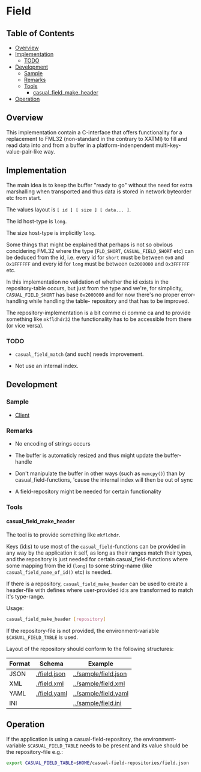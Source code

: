 # Field

## Table of Contents

<!-- toc -->

- [Overview](#markdown-header-overview)
- [Implementation](#markdown-header-implementation)
  * [TODO](#markdown-header-todo)
- [Development](#markdown-header-development)
  * [Sample](#markdown-header-sample)
  * [Remarks](#markdown-header-remarks)
  * [Tools](#markdown-header-tools)
    + [casual\_field\_make\_header](#markdown-header-casual_field_make_header)
- [Operation](#markdown-header-operation)

<!-- tocstop -->

## Overview

This implementation contain a C-interface that offers functionality for a replacement to FML32 (non-standard in the contrary to XATMI) to fill and read data 
into and from a buffer in a platform-indenpendent multi-key-value-pair-like way.

## Implementation

The main idea is to keep the buffer "ready to go" without the need for extra marshalling when transported and thus data is stored in network byteorder etc from start.

The values layout is `[ id ] [ size ] [ data... ]`.

The id host-type is `long`.

The size host-type is implicitly `long`.

Some things that might be explained that perhaps is not so obvious concidering FML32 where the type (`FLD_SHORT`, `CASUAL_FIELD_SHORT` etc) can be deduced from the id, i.e. every id for `short` must be between `0x0` and `0x1FFFFFF` and every id for `long` must be between `0x2000000` and `0x3FFFFFF` etc. 

<!-- These sentences should be rephrased... -->
In this implementation no validation of whether the id exists in the repository-table occurs, but just from the type and we're, for simplicity, `CASUAL_FIELD_SHORT` has base `0x2000000` and for now there's no proper error-handling while handling the table-
repository and that has to be improved.

The repository-implementation is a bit comme ci comme ca and to provide something like `mkfldhdr32` the functionality has to be accessible from there (or vice versa).
<!-- // -->

### TODO

- `casual_field_match` (and such) needs improvement.

- Not use an internal index.

## Development

### Sample

- [Client](./../sample/client/source/field.cpp)

### Remarks

- No encoding of strings occurs

- The buffer is automaticly resized and thus might update the buffer-handle

- Don't manipulate the buffer in other ways (such as `memcpy()`) than by casual\_field-functions, 'cause the internal index will then be out of sync

- A field-repository might be needed for certain functionality

### Tools

#### casual\_field\_make\_header

The tool is to provide something like `mkfldhdr`.

Keys (id:s) to use most of the `casual_field`-functions can be provided in any way by the application it self, as long as their ranges match their types, 
and the repository is just needed for certain casual\_field-functions where some mapping from the id (`long`) to some string-name (like `casual_field_name_of_id()` etc) 
is needed.

If there is a repository, `casual_field_make_header` can be used to create a header-file with defines where user-provided id:s are transformed to match it's type-range. 

Usage:

```bash
casual_field_make_header [repository]
```

If the repository-file is not provided, the environment-variable `$CASUAL_FIELD_TABLE` is used.

Layout of the repository should conform to the following structures:

| Format | Schema                       | Example                                        |
| ------ | ---------------------------- | ---------------------------------------------- |
| JSON   | [./field.json](./field.json) | [../sample/field.json](./../sample/field.json) |
| XML    | [./field.xml](./field.xml)   | [../sample/field.xml](./../sample/field.xml)   |
| YAML   | [./field.yaml](./field.yaml) | [../sample/field.yaml](./../sample/field.yaml) |
| INI    |                              | [../sample/field.ini](./../sample/field.ini)   |

## Operation

If the application is using a casual-field-repository, the environment-variable `$CASUAL_FIELD_TABLE` needs to be present and its value should be the repository-file e.g.:

```bash
export CASUAL_FIELD_TABLE=$HOME/casual-field-repositories/field.json
```
